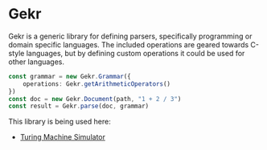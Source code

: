 # Gekr

Gekr is a generic library for defining parsers, specifically programming or domain specific languages. The included operations are geared towards C-style languages, but by defining custom operations it could be used for other languages.

```ts
const grammar = new Gekr.Grammar({
    operations: Gekr.getArithmeticOperators()
})
const doc = new Gekr.Document(path, "1 + 2 / 3")
const result = Gekr.parse(doc, grammar)
```

This library is being used here:
  - [Turing Machine Simulator](https://substitution.web.app/turing_machine)
